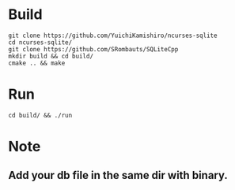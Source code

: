 # Build

```
git clone https://github.com/YuichiKamishiro/ncurses-sqlite
cd ncurses-sqlite/
git clone https://github.com/SRombauts/SQLiteCpp
mkdir build && cd build/
cmake .. && make
```

# Run
```
cd build/ && ./run
```

# Note
## Add your db file in the same dir with binary.
